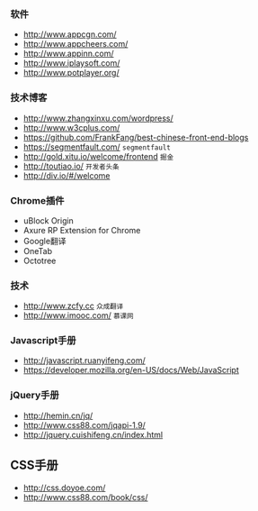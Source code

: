 ### 软件
- http://www.appcgn.com/
- http://www.appcheers.com/
- http://www.appinn.com/
- http://www.iplaysoft.com/
- http://www.potplayer.org/

### 技术博客
- http://www.zhangxinxu.com/wordpress/
- http://www.w3cplus.com/
- https://github.com/FrankFang/best-chinese-front-end-blogs
- https://segmentfault.com/ `segmentfault`
- http://gold.xitu.io/welcome/frontend `掘金`
- http://toutiao.io/ `开发者头条`
- http://div.io/#/welcome

### Chrome插件
- uBlock Origin
- Axure RP Extension for Chrome
- Google翻译
- OneTab
- Octotree 

### 技术
- http://www.zcfy.cc `众成翻译`
- http://www.imooc.com/ `慕课网`

### Javascript手册
- http://javascript.ruanyifeng.com/
- https://developer.mozilla.org/en-US/docs/Web/JavaScript

### jQuery手册
- http://hemin.cn/jq/
- http://www.css88.com/jqapi-1.9/
- http://jquery.cuishifeng.cn/index.html

## CSS手册
- http://css.doyoe.com/
- http://www.css88.com/book/css/
